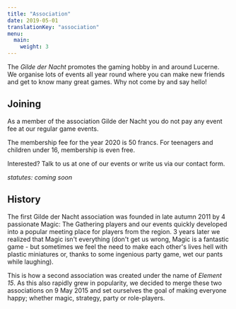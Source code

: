 ```yaml
---
title: "Association"
date: 2019-05-01
translationKey: "association"
menu:
  main:
    weight: 3
---
```


The _Gilde der Nacht_ promotes the gaming hobby in and around Lucerne. We organise lots of events all year round where you can make new friends and get to know many great games. Why not come by and say hello!

## Joining

As a member of the association Gilde der Nacht you do not pay any event fee at our regular game events.

The membership fee for the year 2020 is 50 francs. For teenagers and children under 16, membership is even free.

Interested? Talk to us at one of our events or write us via our contact form.

_statutes: coming soon_

## History

The first Gilde der Nacht association was founded in late autumn 2011 by 4 passionate Magic: The Gathering players and our events quickly developed into a popular meeting place for players from the region. 3 years later we realized that Magic isn't everything (don't get us wrong, Magic is a fantastic game - but sometimes we feel the need to make each other's lives hell with plastic miniatures or, thanks to some ingenious party game, wet our pants while laughing).

This is how a second association was created under the name of  _Element 15_. As this also rapidly grew in popularity, we decided to merge these two associations on 9 May 2015 and set ourselves the goal of making everyone happy; whether magic, strategy, party or role-players.
